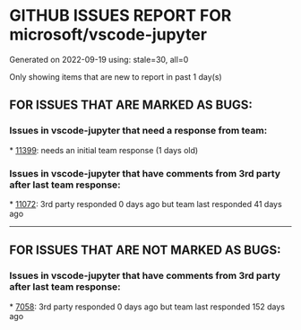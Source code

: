 
# GITHUB ISSUES REPORT FOR microsoft/vscode-jupyter


Generated on 2022-09-19 using: stale=30, all=0


Only showing items that are new to report in past 1 day(s)


## FOR ISSUES THAT ARE MARKED AS BUGS:


### Issues in vscode-jupyter that need a response from team:


\* [11399](https://github.com/microsoft/vscode-jupyter/issues/11399 "Something wrong with the widge &quot;leaflet&quot;"): needs an initial team response (1 days old)

### Issues in vscode-jupyter that have comments from 3rd party after last team response:


\* [11072](https://github.com/microsoft/vscode-jupyter/issues/11072 "Unsupported kernel showing up"): 3rd party responded 0 days ago but team last responded 41 days ago

---

## FOR ISSUES THAT ARE NOT MARKED AS BUGS:


### Issues in vscode-jupyter that have comments from 3rd party after last team response:


\* [7058](https://github.com/microsoft/vscode-jupyter/issues/7058 "Format cell on run like the nb_black extension does."): 3rd party responded 0 days ago but team last responded 152 days ago
